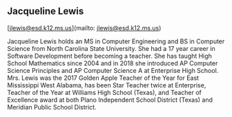 ## Jacqueline Lewis

[jlewis@esd.k12.ms.us](mailto: jlewis@esd.k12.ms.us)

Jacqueline Lewis holds an MS in Computer Engineering and BS in Computer Science from North Carolina State University. She had a 17 year career in Software Development before becoming a teacher. She has taught High School Mathematics since 2004 and in 2018 she introduced AP Computer Science Principles and AP Computer Science A at Enterprise High School. Mrs. Lewis was the 2017 Golden Apple Teacher of the Year for East Mississippi West Alabama, has been Star Teacher twice at Enterprise, Teacher of the Year at Williams High School (Texas), and Teacher of Excellence award at both Plano Independent School District (Texas) and Meridian Public School District.